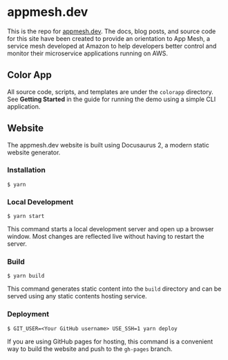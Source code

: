 # appmesh.dev

This is the repo for [appmesh.dev](https://appmesh.dev). The docs, blog posts, and source code for this site have been created to provide an orientation to App Mesh, a service mesh developed at Amazon to help developers better control and monitor their microservice applications running on AWS.

## Color App

All source code, scripts, and templates are under the `colorapp` directory. See **Getting Started** in the guide for running the demo using a simple CLI application.


## Website

The appmesh.dev website is built using Docusaurus 2, a modern static website generator.

### Installation

```
$ yarn
```

### Local Development

```
$ yarn start
```

This command starts a local development server and open up a browser window. Most changes are reflected live without having to restart the server.

### Build

```
$ yarn build
```

This command generates static content into the `build` directory and can be served using any static contents hosting service.

### Deployment

```
$ GIT_USER=<Your GitHub username> USE_SSH=1 yarn deploy
```

If you are using GitHub pages for hosting, this command is a convenient way to build the website and push to the `gh-pages` branch.

